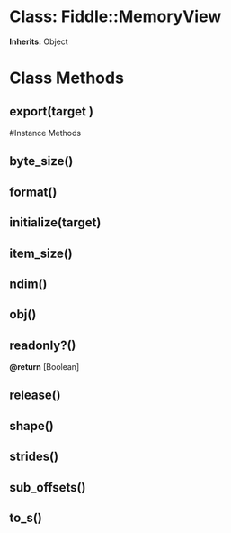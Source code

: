# Class: Fiddle::MemoryView
**Inherits:** Object
    



# Class Methods
## export(target ) [](#method-c-export)

#Instance Methods
## [](*args) [](#method-i-[])

## byte_size() [](#method-i-byte_size)

## format() [](#method-i-format)

## initialize(target) [](#method-i-initialize)

## item_size() [](#method-i-item_size)

## ndim() [](#method-i-ndim)

## obj() [](#method-i-obj)

## readonly?() [](#method-i-readonly?)

**@return** [Boolean] 

## release() [](#method-i-release)

## shape() [](#method-i-shape)

## strides() [](#method-i-strides)

## sub_offsets() [](#method-i-sub_offsets)

## to_s() [](#method-i-to_s)


